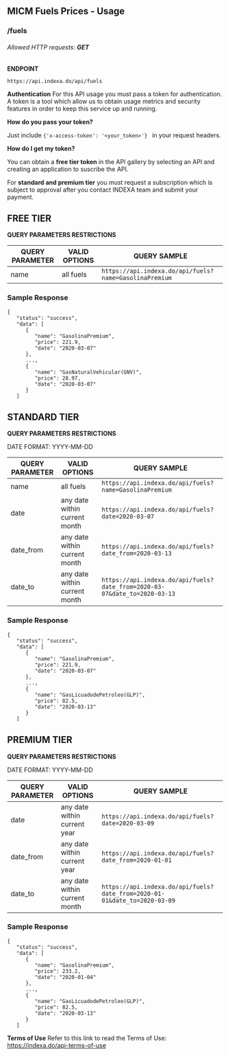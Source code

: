 ## MICM Fuels Prices - Usage
### /fuels
###### Allowed HTTP requests: **GET**

**ENDPOINT**

`https://api.indexa.do/api/fuels`

**Authentication**
For this API usage you must pass a token for authentication. A token is a tool which allow us to obtain usage metrics and security features in order to keep this service up and running.

**How do you pass your token?**

Just include `{'x-access-token': '<your_token>'} ` in your request headers.

**How do I get my token?**

You can obtain a **free tier token** in the API gallery by selecting an API and creating an application to suscribe the API.

For **standard and premium tier** you must request a subscription which is subject to approval after you contact INDEXA team and submit your payment.

## FREE TIER 

**QUERY PARAMETERS RESTRICTIONS**

| QUERY PARAMETER | VALID OPTIONS  | QUERY SAMPLE |
| --- | --- | --- |
| name | all fuels | `https://api.indexa.do/api/fuels?name=GasolinaPremium`|

### **Sample Response**

```
{
   "status": "success",
   "data": [
      {
         "name": "GasolinaPremium",
         "price": 221.9,
         "date": "2020-03-07"
      },
      ...,
      {
         "name": "GasNaturalVehicular(GNV)",
         "price": 28.97,
         "date": "2020-03-07"
      }
   ]
```

## STANDARD TIER

**QUERY PARAMETERS RESTRICTIONS**

DATE FORMAT: YYYY-MM-DD

| QUERY PARAMETER | VALID OPTIONS  | QUERY SAMPLE |
| --- | --- | --- |
| name | all fuels | `https://api.indexa.do/api/fuels?name=GasolinaPremium`|
| date | any date within current month | `https://api.indexa.do/api/fuels?date=2020-03-07`|
| date_from | any date within current month | `https://api.indexa.do/api/fuels?date_from=2020-03-13`|
| date_to | any date within current month | `https://api.indexa.do/api/fuels?date_from=2020-03-07&date_to=2020-03-13`|

### **Sample Response**

```
{
   "status": "success",
   "data": [
      {
         "name": "GasolinaPremium",
         "price": 221.9,
         "date": "2020-03-07"
      },
      ...,
      {
         "name": "GasLicuadodePetroleo(GLP)",
         "price": 82.5,
         "date": "2020-03-13"
      }
   ]
```

## PREMIUM TIER

**QUERY PARAMETERS RESTRICTIONS**

DATE FORMAT: YYYY-MM-DD

| QUERY PARAMETER | VALID OPTIONS  | QUERY SAMPLE |
| --- | --- | --- |
| date | any date within current year | `https://api.indexa.do/api/fuels?date=2020-03-09`|
| date_from | any date within current year | `https://api.indexa.do/api/fuels?date_from=2020-01-01`|
| date_to | any date within current month | `https://api.indexa.do/api/fuels?date_from=2020-01-01&date_to=2020-03-09`|

### **Sample Response**

```
{
   "status": "success",
   "data": [
      {
         "name": "GasolinaPremium",
         "price": 233.2,
         "date": "2020-01-04"
      },
      ...,
      {
         "name": "GasLicuadodePetroleo(GLP)",
         "price": 82.5,
         "date": "2020-03-13"
      }
   ]
```

**Terms of Use**
Refer to this link to read the Terms of Use: https://indexa.do/api-terms-of-use